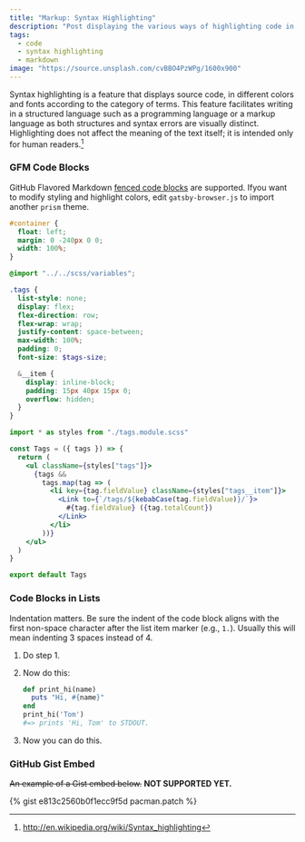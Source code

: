 ```yaml
---
title: "Markup: Syntax Highlighting"
description: "Post displaying the various ways of highlighting code in Markdown."
tags:
  - code
  - syntax highlighting
  - markdown
image: "https://source.unsplash.com/cvBBO4PzWPg/1600x900"
---
```


Syntax highlighting is a feature that displays source code, in different colors and fonts according to the category of terms. This feature facilitates writing in a structured language such as a programming language or a markup language as both structures and syntax errors are visually distinct. Highlighting does not affect the meaning of the text itself; it is intended only for human readers.[^1]

[^1]: <http://en.wikipedia.org/wiki/Syntax_highlighting>

### GFM Code Blocks

GitHub Flavored Markdown [fenced code blocks](https://help.github.com/articles/creating-and-highlighting-code-blocks/) are supported. Ifyou want to modify styling and highlight colors, edit `gatsby-browser.js` to import another `prism` theme.

```css
#container {
  float: left;
  margin: 0 -240px 0 0;
  width: 100%;
}
```

```scss
@import "../../scss/variables";

.tags {
  list-style: none;
  display: flex;
  flex-direction: row;
  flex-wrap: wrap;
  justify-content: space-between;
  max-width: 100%;
  padding: 0;
  font-size: $tags-size;

  &__item {
    display: inline-block;
    padding: 15px 40px 15px 0;
    overflow: hidden;
  }
}
```

```jsx
import * as styles from "./tags.module.scss"

const Tags = ({ tags }) => {
  return (
    <ul className={styles["tags"]}>
      {tags &&
        tags.map(tag => (
          <li key={tag.fieldValue} className={styles["tags__item"]}>
            <Link to={`/tags/${kebabCase(tag.fieldValue)}/`}>
              #{tag.fieldValue} ({tag.totalCount})
            </Link>
          </li>
        ))}
    </ul>
  )
}

export default Tags
```

### Code Blocks in Lists

Indentation matters. Be sure the indent of the code block aligns with the first non-space character after the list item marker (e.g., `1.`). Usually this will mean indenting 3 spaces instead of 4.

1. Do step 1.
2. Now do this:

   ```ruby
   def print_hi(name)
     puts "Hi, #{name}"
   end
   print_hi('Tom')
   #=> prints 'Hi, Tom' to STDOUT.
   ```

3. Now you can do this.

### GitHub Gist Embed

~~An example of a Gist embed below.~~ **NOT SUPPORTED YET.**

{% gist e813c2560b0f1ecc9f5d pacman.patch %}
